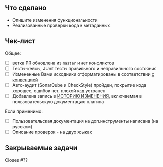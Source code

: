 ## Что сделано

<!-- Опишите изменения функциональности, Реализованные проверки кода, метаданных -->

- Опишите изменения функциональности
- Реализованные проверки кода и метаданных

<!-- Добавьте скриншоты если необходимо. При добавлении/изменении UI форм - скриншоты обязательны!  -->

## Чек-лист

<!-- 
Перед отправкой вашего PR на аудит пройдите по чек-листу, выполните задачи, отметьте каждый пункт (если применимо).
Если что-то не понятно - лучше уточните в чате.
-->

Общее:
- [ ] ветка PR обновлена из `master` и нет конфликтов
- [ ] Тесты-кейсы, JUnit тесты правильного и неправильного состояния
- [ ] Измененные Вами исходники отформатированы в соответствии [с конвенцией](docs/contributing/code_style.md)
- [ ] Авто-аудит (SonarQube и CheckStyle) пройден, покрытие кода хорошее, ошибок нет, плохой код устранен
- [ ] Добавлена запись в [ИСТОРИЮ ИЗМЕНЕНИЯ](CHANGELOG.md), включаемая в пользовательскую документацию плагина

Если применимо:
- [ ] Пользовательская документация на доп.инструменты написана (на русском)
- [ ] Описание проверок - на двух языках

## Закрываемые задачи

<!-- 
Укажите номер закрываемой задачи (обязательно!)
Например: Closes #123
-->

Closes #??

<!-- 
С реквестом можно работать долго в статусе Draft (черновик).
По окончании работ, выполнению чек-листа - добавьте комментарий для начала аудита:
@1C-Company @marmyshev прошу сделать аудит
-->
